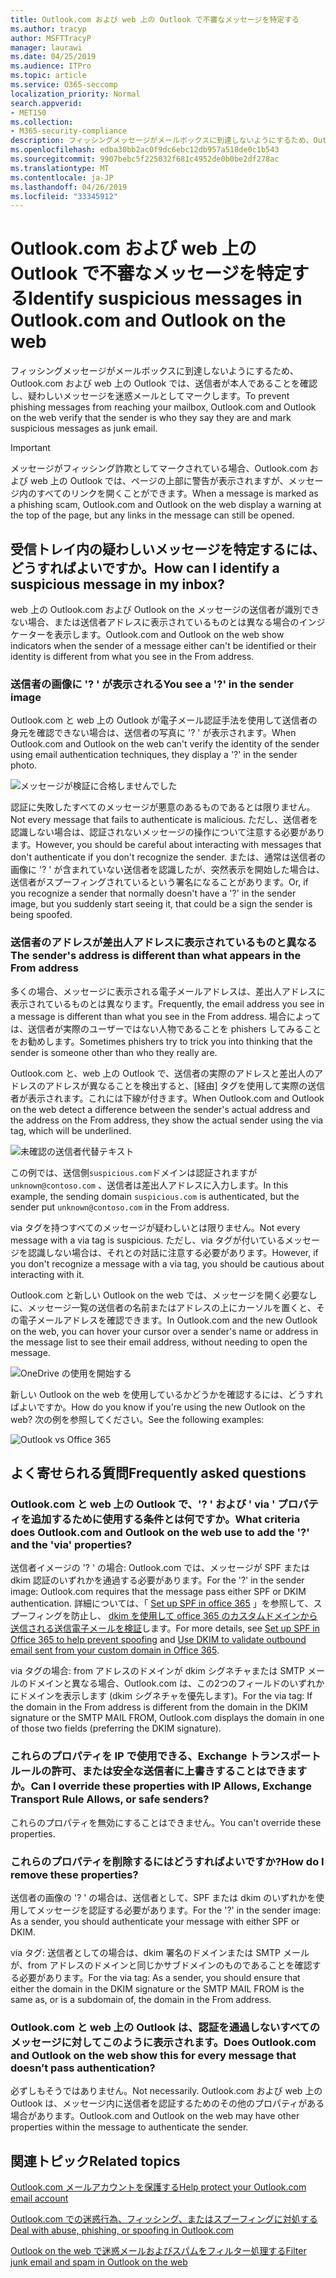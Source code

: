 ```yaml
---
title: Outlook.com および web 上の Outlook で不審なメッセージを特定する
ms.author: tracyp
author: MSFTTracyP
manager: laurawi
ms.date: 04/25/2019
ms.audience: ITPro
ms.topic: article
ms.service: O365-seccomp
localization_priority: Normal
search.appverid:
- MET150
ms.collection:
- M365-security-compliance
description: フィッシングメッセージがメールボックスに到達しないようにするため、Outlook.com および web 上の Outlook では、送信者が本人であることを確認し、疑わしいメッセージを迷惑メールとしてマークします。
ms.openlocfilehash: edba30bb2ac0f9dc6ebc12db957a518de0c1b543
ms.sourcegitcommit: 9907bebc5f225032f681c4952de0b0be2df278ac
ms.translationtype: MT
ms.contentlocale: ja-JP
ms.lasthandoff: 04/26/2019
ms.locfileid: "33345912"
---
```

# <a name="identify-suspicious-messages-in-outlookcom-and-outlook-on-the-web"></a><span data-ttu-id="fdf64-103">Outlook.com および web 上の Outlook で不審なメッセージを特定する</span><span class="sxs-lookup"><span data-stu-id="fdf64-103">Identify suspicious messages in Outlook.com and Outlook on the web</span></span>

<span data-ttu-id="fdf64-104">フィッシングメッセージがメールボックスに到達しないようにするため、Outlook.com および web 上の Outlook では、送信者が本人であることを確認し、疑わしいメッセージを迷惑メールとしてマークします。</span><span class="sxs-lookup"><span data-stu-id="fdf64-104">To prevent phishing messages from reaching your mailbox, Outlook.com and Outlook on the web verify that the sender is who they say they are and mark suspicious messages as junk email.</span></span>

> [!IMPORTANT]
> <span data-ttu-id="fdf64-105">メッセージがフィッシング詐欺としてマークされている場合、Outlook.com および web 上の Outlook では、ページの上部に警告が表示されますが、メッセージ内のすべてのリンクを開くことができます。</span><span class="sxs-lookup"><span data-stu-id="fdf64-105">When a message is marked as a phishing scam, Outlook.com and Outlook on the web display a warning at the top of the page, but any links in the message can still be opened.</span></span>

## <a name="how-can-i-identify-a-suspicious-message-in-my-inbox"></a><span data-ttu-id="fdf64-106">受信トレイ内の疑わしいメッセージを特定するには、どうすればよいですか。</span><span class="sxs-lookup"><span data-stu-id="fdf64-106">How can I identify a suspicious message in my inbox?</span></span>

<span data-ttu-id="fdf64-107">web 上の Outlook.com および Outlook on the メッセージの送信者が識別できない場合、または送信者アドレスに表示されているものとは異なる場合のインジケーターを表示します。</span><span class="sxs-lookup"><span data-stu-id="fdf64-107">Outlook.com and Outlook on the web show indicators when the sender of a message either can't be identified or their identity is different from what you see in the From address.</span></span>

### <a name="you-see-a--in-the-sender-image"></a><span data-ttu-id="fdf64-108">送信者の画像に '? ' が表示される</span><span class="sxs-lookup"><span data-stu-id="fdf64-108">You see a '?' in the sender image</span></span>

<span data-ttu-id="fdf64-109">Outlook.com と web 上の Outlook が電子メール認証手法を使用して送信者の身元を確認できない場合は、送信者の写真に '? ' が表示されます。</span><span class="sxs-lookup"><span data-stu-id="fdf64-109">When Outlook.com and Outlook on the web can't verify the identity of the sender using email authentication techniques, they display a '?' in the sender photo.</span></span>

![メッセージが検証に合格しませんでした](media/message-did-not-pass-verification.jpg)

<span data-ttu-id="fdf64-111">認証に失敗したすべてのメッセージが悪意のあるものであるとは限りません。</span><span class="sxs-lookup"><span data-stu-id="fdf64-111">Not every message that fails to authenticate is malicious.</span></span> <span data-ttu-id="fdf64-112">ただし、送信者を認識しない場合は、認証されないメッセージの操作について注意する必要があります。</span><span class="sxs-lookup"><span data-stu-id="fdf64-112">However, you should be careful about interacting with messages that don't authenticate if you don't recognize the sender.</span></span> <span data-ttu-id="fdf64-113">または、通常は送信者の画像に '? ' が含まれていない送信者を認識したが、突然表示を開始した場合は、送信者がスプーフィングされているという署名になることがあります。</span><span class="sxs-lookup"><span data-stu-id="fdf64-113">Or, if you recognize a sender that normally doesn't have a '?' in the sender image, but you suddenly start seeing it, that could be a sign the sender is being spoofed.</span></span>

### <a name="the-senders-address-is-different-than-what-appears-in-the-from-address"></a><span data-ttu-id="fdf64-114">送信者のアドレスが差出人アドレスに表示されているものと異なる</span><span class="sxs-lookup"><span data-stu-id="fdf64-114">The sender's address is different than what appears in the From address</span></span>

<span data-ttu-id="fdf64-115">多くの場合、メッセージに表示される電子メールアドレスは、差出人アドレスに表示されているものとは異なります。</span><span class="sxs-lookup"><span data-stu-id="fdf64-115">Frequently, the email address you see in a message is different than what you see in the From address.</span></span> <span data-ttu-id="fdf64-116">場合によっては、送信者が実際のユーザーではない人物であることを phishers してみることをお勧めします。</span><span class="sxs-lookup"><span data-stu-id="fdf64-116">Sometimes phishers try to trick you into thinking that the sender is someone other than who they really are.</span></span>

<span data-ttu-id="fdf64-117">Outlook.com と、web 上の Outlook で、送信者の実際のアドレスと差出人のアドレスのアドレスが異なることを検出すると、[経由] タグを使用して実際の送信者が表示されます。これには下線が付きます。</span><span class="sxs-lookup"><span data-stu-id="fdf64-117">When Outlook.com and Outlook on the web detect a difference between the sender's actual address and the address on the From address, they show the actual sender using the via tag, which will be underlined.</span></span>

![未確認の送信者代替テキスト](media/unverified-sender-feature1.png)

<span data-ttu-id="fdf64-119">この例では、送信側`suspicious.com`ドメインは認証されますが`unknown@contoso.com` 、送信者は差出人アドレスに入力します。</span><span class="sxs-lookup"><span data-stu-id="fdf64-119">In this example, the sending domain `suspicious.com` is authenticated, but the sender put `unknown@contoso.com` in the From address.</span></span>

<span data-ttu-id="fdf64-120">via タグを持つすべてのメッセージが疑わしいとは限りません。</span><span class="sxs-lookup"><span data-stu-id="fdf64-120">Not every message with a via tag is suspicious.</span></span> <span data-ttu-id="fdf64-121">ただし、via タグが付いているメッセージを認識しない場合は、それとの対話に注意する必要があります。</span><span class="sxs-lookup"><span data-stu-id="fdf64-121">However, if you don't recognize a message with a via tag, you should be cautious about interacting with it.</span></span>

<span data-ttu-id="fdf64-122">Outlook.com と新しい Outlook on the web では、メッセージを開く必要なしに、メッセージ一覧の送信者の名前またはアドレスの上にカーソルを置くと、その電子メールアドレスを確認できます。</span><span class="sxs-lookup"><span data-stu-id="fdf64-122">In Outlook.com and the new Outlook on the web, you can hover your cursor over a sender's name or address in the message list to see their email address, without needing to open the message.</span></span>

![OneDrive の使用を開始する](media/get-started-with-onedrive-message.png)

<span data-ttu-id="fdf64-124">新しい Outlook on the web を使用しているかどうかを確認するには、どうすればよいですか。</span><span class="sxs-lookup"><span data-stu-id="fdf64-124">How do you know if you're using the new Outlook on the web?</span></span> <span data-ttu-id="fdf64-125">次の例を参照してください。</span><span class="sxs-lookup"><span data-stu-id="fdf64-125">See the following examples:</span></span>

![Outlook vs Office 365](media/outlook-vs-outlook365.png)

## <a name="frequently-asked-questions"></a><span data-ttu-id="fdf64-127">よく寄せられる質問</span><span class="sxs-lookup"><span data-stu-id="fdf64-127">Frequently asked questions</span></span>

### <a name="what-criteria-does-outlookcom-and-outlook-on-the-web-use-to-add-the--and-the-via-properties"></a><span data-ttu-id="fdf64-128">Outlook.com と web 上の Outlook で、'? ' および ' via ' プロパティを追加するために使用する条件とは何ですか。</span><span class="sxs-lookup"><span data-stu-id="fdf64-128">What criteria does Outlook.com and Outlook on the web use to add the '?' and the 'via' properties?</span></span>

<span data-ttu-id="fdf64-129">送信者イメージの '? ' の場合: Outlook.com では、メッセージが SPF または dkim 認証のいずれかを通過する必要があります。</span><span class="sxs-lookup"><span data-stu-id="fdf64-129">For the '?' in the sender image:  Outlook.com requires that the message pass either SPF or DKIM authentication.</span></span> <span data-ttu-id="fdf64-130">詳細については、「 [Set up SPF in office 365](set-up-spf-in-office-365-to-help-prevent-spoofing.md) 」を参照して、スプーフィングを防止し、 [dkim を使用して office 365 のカスタムドメインから送信される送信電子メールを検証](use-dkim-to-validate-outbound-email.md)します。</span><span class="sxs-lookup"><span data-stu-id="fdf64-130">For more details, see [Set up SPF in Office 365 to help prevent spoofing](set-up-spf-in-office-365-to-help-prevent-spoofing.md) and [Use DKIM to validate outbound email sent from your custom domain in Office 365](use-dkim-to-validate-outbound-email.md).</span></span>

<span data-ttu-id="fdf64-131">via タグの場合: from アドレスのドメインが dkim シグネチャまたは SMTP メールのドメインと異なる場合、Outlook.com は、この2つのフィールドのいずれかにドメインを表示します (dkim シグネチャを優先します)。</span><span class="sxs-lookup"><span data-stu-id="fdf64-131">For the via tag: If the domain in the From address is different from the domain in the DKIM signature or the SMTP MAIL FROM, Outlook.com displays the domain in one of those two fields (preferring the DKIM signature).</span></span>

### <a name="can-i-override-these-properties-with-ip-allows-exchange-transport-rule-allows-or-safe-senders"></a><span data-ttu-id="fdf64-132">これらのプロパティを IP で使用できる、Exchange トランスポートルールの許可、または安全な送信者に上書きすることはできますか。</span><span class="sxs-lookup"><span data-stu-id="fdf64-132">Can I override these properties with IP Allows, Exchange Transport Rule Allows, or safe senders?</span></span>

<span data-ttu-id="fdf64-133">これらのプロパティを無効にすることはできません。</span><span class="sxs-lookup"><span data-stu-id="fdf64-133">You can't override these properties.</span></span>

### <a name="how-do-i-remove-these-properties"></a><span data-ttu-id="fdf64-134">これらのプロパティを削除するにはどうすればよいですか?</span><span class="sxs-lookup"><span data-stu-id="fdf64-134">How do I remove these properties?</span></span>

<span data-ttu-id="fdf64-135">送信者の画像の '? ' の場合は、送信者として、SPF または dkim のいずれかを使用してメッセージを認証する必要があります。</span><span class="sxs-lookup"><span data-stu-id="fdf64-135">For the '?' in the sender image: As a sender, you should authenticate your message with either SPF or DKIM.</span></span>

<span data-ttu-id="fdf64-136">via タグ: 送信者としての場合は、dkim 署名のドメインまたは SMTP メールが、from アドレスのドメインと同じかサブドメインのものであることを確認する必要があります。</span><span class="sxs-lookup"><span data-stu-id="fdf64-136">For the via tag: As a sender, you should ensure that either the domain in the DKIM signature or the SMTP MAIL FROM is the same as, or is a subdomain of, the domain in the From address.</span></span>

### <a name="does-outlookcom-and-outlook-on-the-web-show-this-for-every-message-that-doesnt-pass-authentication"></a><span data-ttu-id="fdf64-137">Outlook.com と web 上の Outlook は、認証を通過しないすべてのメッセージに対してこのように表示されます。</span><span class="sxs-lookup"><span data-stu-id="fdf64-137">Does Outlook.com and Outlook on the web show this for every message that doesn’t pass authentication?</span></span>

<span data-ttu-id="fdf64-138">必ずしもそうではありません。</span><span class="sxs-lookup"><span data-stu-id="fdf64-138">Not necessarily.</span></span> <span data-ttu-id="fdf64-139">Outlook.com および web 上の Outlook は、メッセージ内に送信者を認証するためのその他のプロパティがある場合があります。</span><span class="sxs-lookup"><span data-stu-id="fdf64-139">Outlook.com and Outlook on the web may have other properties within the message to authenticate the sender.</span></span>

## <a name="related-topics"></a><span data-ttu-id="fdf64-140">関連トピック</span><span class="sxs-lookup"><span data-stu-id="fdf64-140">Related topics</span></span>

[<span data-ttu-id="fdf64-141">Outlook.com メールアカウントを保護する</span><span class="sxs-lookup"><span data-stu-id="fdf64-141">Help protect your Outlook.com email account</span></span>](https://support.office.com/article/a4f20fc5-4307-4ece-8231-6d4d4bd8a9ba)

[<span data-ttu-id="fdf64-142">Outlook.com での迷惑行為、フィッシング、またはスプーフィングに対処する</span><span class="sxs-lookup"><span data-stu-id="fdf64-142">Deal with abuse, phishing, or spoofing in Outlook.com</span></span>](https://support.office.com/article/0d882ea5-eedc-4bed-aebc-079ffa1105a3)

[<span data-ttu-id="fdf64-143">Outlook on the web で迷惑メールおよびスパムをフィルター処理する</span><span class="sxs-lookup"><span data-stu-id="fdf64-143">Filter junk email and spam in Outlook on the web</span></span>](https://support.office.com/article/db786e79-54e2-40cc-904f-d89d57b7f41d)
